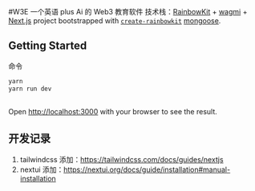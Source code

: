 #W3E 一个英语 plus Ai 的 Web3 教育软件
技术栈：[RainbowKit](https://rainbowkit.com) + [wagmi](https://wagmi.sh) + [Next.js](https://nextjs.org/) project bootstrapped with [`create-rainbowkit`](/packages/create-rainbowkit) [mongoose](https://mongoosejs.com/).

## Getting Started

命令

```bash
yarn
yarn run dev
```

##

Open [http://localhost:3000](http://localhost:3000) with your browser to see the result.

##


## 开发记录

1. tailwindcss 添加：https://tailwindcss.com/docs/guides/nextjs
2. nextui 添加：https://nextui.org/docs/guide/installation#manual-installation
